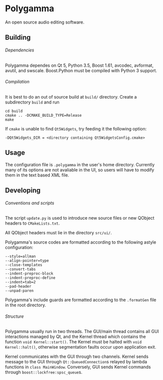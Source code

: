 # Polygamma

An open source audio editing software.

## Building

###### Dependencies
Polygamma dependes on Qt 5, Python 3.5, Boost 1.61, avcodec, avformat,
avutil, and swscale. Boost.Python must be compiled with Python 3 support.

###### Compilation
It is best to do an out of source build at `build/` directory. Create a
subdirectory `build` and run
```
cd build
cmake .. -DCMAKE_BUILD_TYPE=Release
make
```
If `cmake` is unable to find `Qt5Widgets`, try feeding it the following option:
```
-DQt5Widgets_DIR = <directory containing Qt5WidgetsConfig.cmake>
```

## Usage

The configuration file is `.polygamma` in the user's home directory. Currently
many of its options are not avaliable in the UI, so users will have to modify
them in the text based XML file.

## Developing

###### Conventions and scripts

The script `update.py` is used to introduce new source files or new QObject
headers to `CMakeLists.txt`.

All QObject headers must lie in the directory `src/ui/`.

Polygamma's source codes are formatted according to the following astyle
configuration:
```
--style=allman
--align-pointer=type	
--close-templates
--convert-tabs
--indent-preproc-block
--indent-preproc-define
--indent=tab=2
--pad-header
--unpad-paren
```
Polygamma's include guards are formatted according to the `.formatGen` file in
the root directory.

###### Structure

Polygamma usually run in two threads. The GUI/main thread contains all GUI
interactions managed by Qt, and the Kernel thread which contains the function
`void Kernel::start()`. The Kernel must be halted with `void Kernel::halt()`,
otherwise segmentation faults occur upon application exit.

Kernel communicates with the GUI through two channels. Kernel sends message
to the GUI through `Qt::QueuedConnection`s relayed by lambda functions in
`class MainWindow`. Conversely, GUI sends Kernel commands through
`boost::lockfree:spsc_queue`s.

